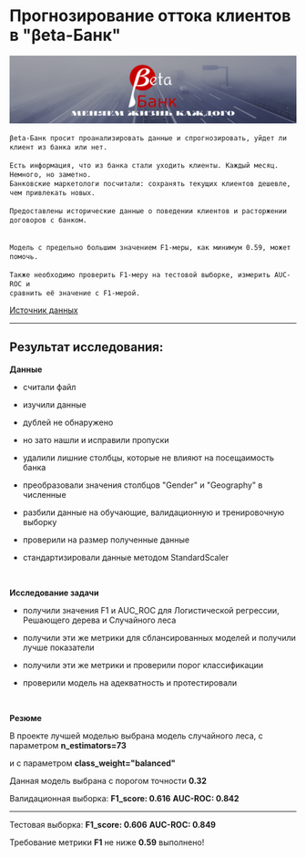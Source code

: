 # Прогнозирование оттока клиентов в "βeta-Банк"

![logo](https://raw.githubusercontent.com/Alefair/ya_git/master/Beta_Bank/beta_logo.PNG)

```
βeta-Банк просит проанализировать данные и спрогнозировать, уйдет ли клиент из банка или нет.

Есть информация, что из банка стали уходить клиенты. Каждый месяц. Немного, но заметно. 
Банковские маркетологи посчитали: сохранять текущих клиентов дешевле, чем привлекать новых.

Предоставлены исторические данные о поведении клиентов и расторжении договоров с банком.


Модель с предельно большим значением F1-меры, как минимум 0.59, может помочь.

Также необходимо проверить F1-меру на тестовой выборке, измерить AUC-ROC и 
сравнить её значение с F1-мерой.
```

[Источник данных](https://www.kaggle.com/barelydedicated/bank-customer-churn-modeling)

<hr>

## Результат исследования:

**Данные**

- считали файл

- изучили данные

- дублей не обнаружено

- но зато нашли и исправили пропуски

- удалили лишние столбцы, которые не влияют на посещаимость банка

- преобразовали значения столбцов "Gender" и "Geography" в численные

- разбили данные на обучающие, валидационную и тренировочную выборку

- проверили на размер полученные данные

- стандартизировали данные методом StandardScaler

<br>

**Исследование задачи**

- получили значения F1 и AUC_ROC для Логистической регрессии, Решающего дерева и Случайного леса

- получили эти же метрики для сблансированных моделей и получили лучше показатели

- получили эти же метрики и проверили порог классификации

- проверили модель на адекватность и протестировали

<br>

**Резюме**

В проекте лучшей моделью выбрана модель случайного леса, с параметром **n_estimators=73**

и с параметром **class_weight="balanced"**


Данная модель выбрана с порогом точности **0.32**


Валидационная выборка:
**F1_score: 0.616**
**AUC-ROC: 0.842**


------------------------------


Тестовая выборка:
**F1_score: 0.606**
**AUC-ROC: 0.849**


Требование метрики **F1** не ниже **0.59** выполнено!
